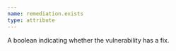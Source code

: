 ```yaml
---
name: remediation.exists
type: attribute
---
```


A boolean indicating whether the vulnerability has a fix.
